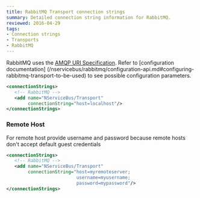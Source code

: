 ```yaml
---
title: RabbitMQ Transport connection strings
summary: Detailed connection string information for RabbitMQ.
reviewed: 2016-04-29
tags:
- Connection strings
- Transports
- RabbitMQ
---
```


RabbitMQ uses the [AMQP URI Specification](https://www.rabbitmq.com/uri-spec.html). Refer to [configuration documentation] (/nservicebus/rabbitmq/configuration-api.md#configuring-rabbitmq-transport-to-be-used) to see possible configuration parameters.

```xml
<connectionStrings>
   <!-- RabbitMQ -->
   <add name="NServiceBus/Transport"
        connectionString="host=localhost"/>
</connectionStrings>
```

### Remote Host

For remote host provide username and password because remote hosts don't accept default guest credentials

```xml
<connectionStrings>
   <!-- RabbitMQ -->
   <add name="NServiceBus/Transport"
        connectionString="host=myremoteserver;
                          username=myusername;
                          password=mypassword"/>
</connectionStrings>
```
